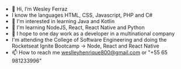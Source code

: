 - 👋 Hi, I’m Wesley Ferraz
- I know the languages HTML, CSS, Javascript, PHP and C#
- 👀 I'm interested in learning Java and Kotlin
- 🌱 I'm learning NodeJS, React, React Native and Python
- 💞️ I hope to one day work as a developer in a multinational company
- I'm attending the College of Software Engineering and doing the Rocketseat Ignite Bootcamp -> Node, React and React Native
- 📫 How to reach me weslleyhenrique800@gmail.com or "+55 65 981233996"

